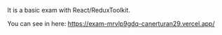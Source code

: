 It is a basic exam with React/ReduxToolkit.

You can see in here: https://exam-mrvlp9gdq-canerturan29.vercel.app/
